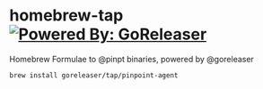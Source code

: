 # homebrew-tap [![Powered By: GoReleaser](https://img.shields.io/badge/powered%20by-goreleaser-green.svg?style=flat-square)](https://github.com/goreleaser)

Homebrew Formulae to @pinpt binaries, powered by @goreleaser

```sh
brew install goreleaser/tap/pinpoint-agent
```